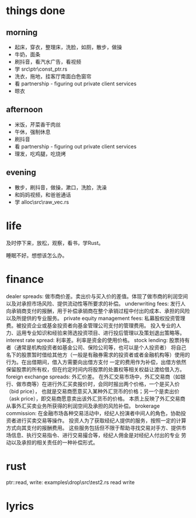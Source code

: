 # things done
## morning
* 起床，穿衣，整理床，洗脸，如厕，散步，做操
* 牛奶，面条
* 刷抖音，看汽水广告，看视频
* 学 src\ptr\const_ptr.rs
* 洗衣，拖地，挂客厅南面白色窗帘
* 看 partnership - figuring out private client services
* 晾衣
## afternoon
* 米饭，芹菜香干肉丝
* 午休，强制休息
* 刷抖音
* 看 partnership - figuring out private client services
* 理发，吃鸡腿，吃烧烤
## evening
* 散步，刷抖音，做操，漱口，洗脸，洗澡
* 和妈妈视频，和爸爸通话
* 学 alloc\src\raw_vec.rs

# life
及时停下来，放松，观察，看书，学Rust。

睡眠不好。想想该怎么办。

# finance
dealer spreads: 做市商价差。卖出价与买入价的差值。体现了做市商的利润空间以及对承担市场风险、提供流动性等所要求的补偿。
underwriting fees: 发行人向承销商支付的报酬，用于补偿承销商在整个承销过程中付出的成本、承担的风险以及所提供的专业服务。
private equity management fees: 私募股权投资管理费。被投资企业或基金投资者向基金管理公司支付的管理费用。
投入专业的人力、运用专业知识和经验来筛选投资项目、进行投后管理以及策划退出策略等。
interest rate spread: 利率差。利率是资金的使用价格。
stock lending: 股票持有者（通常是机构投资者如基金公司、保险公司等，也可以是个人投资者）
将自己名下的股票暂时借给其他方（一般是有融券需求的投资者或者金融机构等）使用的行为。在出借期间，借入方需要向出借方支付
一定的费用作为补偿，出借方依然保留股票的所有权，但在约定时间内将股票的处置权等相关权益让渡给借入方。
foreign exchange spreads: 外汇价差。
在外汇交易市场中，外汇交易商（如银行、做市商等）在进行外汇买卖报价时，会同时报出两个价格，一个是买入价（bid price），
也就是交易商愿意买入某种外汇货币的价格；另一个是卖出价（ask price），即交易商愿意卖出该外汇货币的价格。
本质上反映了外汇交易商从事外汇买卖业务所获得的利润空间及承担的风险补偿。
brokerage commission: 在金融市场各种交易活动中，经纪人扮演者中间人的角色，协助投资者进行买卖交易等操作。
投资人为了获取经纪人提供的服务，按照一定的计算方式向其支付的报酬费用。
这些服务包括但不限于帮助寻找交易对手方、提供市场信息、执行交易指令、进行交易撮合等，经纪人佣金是对经纪人付出的专业
劳动以及承担的相关责任的一种补偿形式。

# rust
ptr::read, write: examples\drop\src\test2.rs read write

# lyrics
